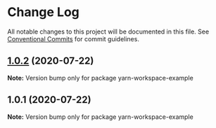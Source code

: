 # Change Log

All notable changes to this project will be documented in this file.
See [Conventional Commits](https://conventionalcommits.org) for commit guidelines.

## [1.0.2](https://github.com/vincentmac/yarn-workspace-example/compare/v1.0.1...v1.0.2) (2020-07-22)

**Note:** Version bump only for package yarn-workspace-example





## 1.0.1 (2020-07-22)

**Note:** Version bump only for package yarn-workspace-example
